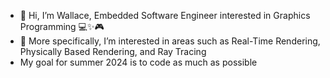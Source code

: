 - 👋 Hi, I’m Wallace, Embedded Software Engineer interested in Graphics Programming :computer::sparkles::video_game:
- 👀 More specifically, I’m interested in areas such as Real-Time Rendering, Physically Based Rendering, and Ray Tracing
- My goal for summer 2024 is to code as much as possible 
<!-- - 📫 How to reach me [Linkedin](https://www.linkedin.com/in/wallace-obey-393672b0), [Twitter](https://twitter.com/WallaceObey) -->

<!---
wobey96/wobey96 is a ✨ special ✨ repository because its `README.md` (this file) appears on your GitHub profile.
You can click the Preview link to take a look at your changes.
--->
